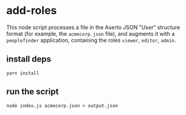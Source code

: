 # add-roles

This node script processes a file in the Aserto JSON "User" structure format (for example, the `acmecorp.json` file), and augments it with a `peoplefinder` application, containing the roles `viewer`, `editor`, `admin`.

## install deps

`yarn install`

## run the script

`node index.js acmecorp.json > output.json`

